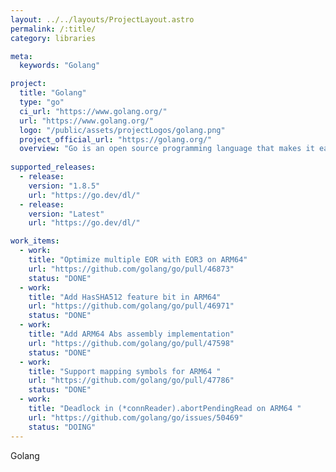 ```yaml
---
layout: ../../layouts/ProjectLayout.astro
permalink: /:title/
category: libraries

meta:
  keywords: "Golang"

project:
  title: "Golang"
  type: "go"
  ci_url: "https://www.golang.org/"
  url: "https://www.golang.org/"
  logo: "/public/assets/projectLogos/golang.png"
  project_official_url: "https://golang.org/"
  overview: "Go is an open source programming language that makes it easy to build simple, reliable, and efficient software."
  
supported_releases:
  - release:
    version: "1.8.5"
    url: "https://go.dev/dl/"
  - release:
    version: "Latest"
    url: "https://go.dev/dl/"

work_items:
  - work:
    title: "Optimize multiple EOR with EOR3 on ARM64"
    url: "https://github.com/golang/go/pull/46873"
    status: "DONE"
  - work:
    title: "Add HasSHA512 feature bit in ARM64"
    url: "https://github.com/golang/go/pull/46971"
    status: "DONE"
  - work:
    title: "Add ARM64 Abs assembly implementation"
    url: "https://github.com/golang/go/pull/47598"
    status: "DONE"
  - work:
    title: "Support mapping symbols for ARM64 "
    url: "https://github.com/golang/go/pull/47786"
    status: "DONE"
  - work:
    title: "Deadlock in (*connReader).abortPendingRead on ARM64 "
    url: "https://github.com/golang/go/issues/50469"
    status: "DOING"
---
```

<p>Golang</p>
